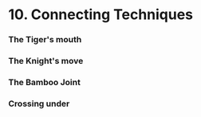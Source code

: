 # 10. Connecting Techniques

### The Tiger's mouth

### The Knight's move

### The Bamboo Joint

### Crossing under



